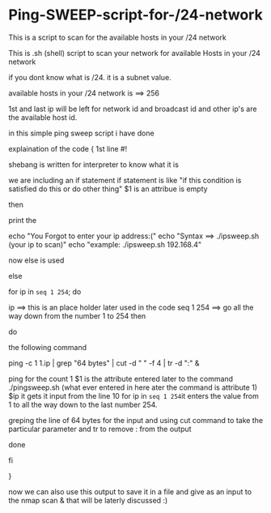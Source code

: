 # Ping-SWEEP-script-for-/24-network
This is a script to scan for the available hosts in your /24 network 



This is .sh (shell) script to scan your network for available Hosts in your /24 network 

if you dont know what is /24. it is a subnet value. 

available hosts in your /24 network is ==> 256

1st and last ip will be left for network id and broadcast id and other ip's are the available host id.

in this simple ping sweep script i have done 



explaination of the code 
{
1st line
#! 

shebang is written for interpreter to know what it is 

we are including an if statement 
if statement is like "if this condition is satisfied do this or do other thing"
$1 is an attribue is empty 

then 

print the 

echo "You Forgot to enter your ip address:("
echo "Syntax ==> ./ipsweep.sh (your ip to scan)"
echo "example: ./ipsweep.sh 192.168.4"


now else is used 

else 

for ip in `seq 1 254`; do


ip ==> this is an place holder later used in the code 
seq 1 254 ==> go all the way down from the number 1 to 254 then 

do

the following command 

ping -c 1 $1.$ip | grep "64 bytes" | cut -d " " -f 4 | tr -d ":" & 

ping for the count 1 $1 is the attribute entered later to the command ./pingsweep.sh (what ever entered in here ater the command is attribute 1)
$ip it gets it input from the line 10 for ip in `seq 1 254`it enters the value from 1 to all the way down to the last number 254.

greping the line of 64 bytes for the input and using cut command to take the particular parameter and tr to remove : from the output 


done

fi


}

now we can also use this output to save it in a file and give as an input to the nmap scan 
& that will be laterly discussed :) 

                                                      
